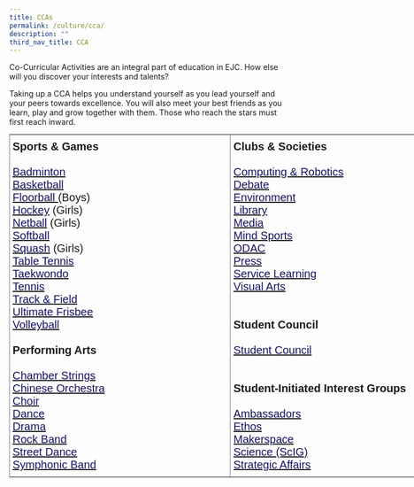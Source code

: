 ```yaml
---
title: CCAs
permalink: /culture/cca/
description: ""
third_nav_title: CCA
---
```

Co-Curricular Activities are an integral part of education in EJC. How else will you discover your interests and talents?

Taking up a CCA helps you understand yourself as you lead yourself and your peers towards excellence. You will also meet&nbsp;your best friends as you learn, play and grow together with them. Those who reach the stars must first reach inward.


<style type="text/css">
.tg  {border-collapse:collapse;border-spacing:0;margin:0px auto;}
.tg td{border-color:black;border-style:solid;border-width:1px;font-family:Arial, sans-serif;font-size:14px;
  overflow:hidden;padding:10px 5px;word-break:normal;}
.tg th{border-color:black;border-style:solid;border-width:1px;font-family:Arial, sans-serif;font-size:14px;
  font-weight:normal;overflow:hidden;padding:10px 5px;word-break:normal;}
.tg .tg-eqm3{border-color:inherit;font-size:20px;text-align:left;vertical-align:top}
</style>
<table class="tg" style="undefined;table-layout: fixed; width: 800px">
<colgroup>
<col style="width: 400px">
<col style="width: 400px">
</colgroup>
<tbody>
  <tr>
    <td class="tg-eqm3"><span style="font-weight:bold">Sports &amp; Games</span><br><br><a href="/culture/cca/badminton/"><span style="color:#151364">Badminton</span></a><br><a href="/culture/cca/basketball/"><span style="color:#151364">Basketball</span></a><br><a href="/culture/cca/floorball/"><span style="text-decoration:none;color:#151364">Floorball </span></a>(Boys)<br><a href="/culture/cca/hockey/"><span style="text-decoration:none;color:#151364">Hockey</span></a> (Girls)<br><a href="/culture/cca/netball/"><span style="text-decoration:none;color:#151364">Netball</span></a> (Girls)<br><a href="/culture/cca/softball/"><span style="color:#151364">Softball</span></a><br><a href="/culture/cca/squash/"><span style="text-decoration:none;color:#151364">Squash</span></a> (Girls)<br><a href="/culture/cca/tabletennis/"><span style="color:#151364">Table Tennis</span></a><br><a href="/culture/cca/taekwondo/"><span style="color:#151364">Taekwondo</span></a><br><a href="/culture/cca/tennis/"><span style="color:#151364">Tennis</span></a><br><a href="/culture/cca/trackandfield/"><span style="text-decoration:none;color:#151364">Track &amp; Field</span></a><br><a href="/culture/cca/frisbee/"><span style="text-decoration:none;color:#151364">Ultimate Frisbee</span></a><br><a href="/culture/cca/volleyball/"><span style="color:#151364">Volleyball</span></a><br><br><span style="font-weight:bold">Performing Arts</span><br><br><a href="/culture/cca/chamberstrings/" target="_blank" rel="noopener noreferrer"><span style="text-decoration:none;color:#151364">Chamber Strings</span></a><br><a href="/culture/cca/co/"><span style="color:#151364">Chinese Orchestra</span></a><br><a href="/culture/cca/choir/"><span style="color:#151364">Choir</span></a><br><a href="/culture/cca/dance/"><span style="color:#151364">Dance</span></a><br><a href="/culture/cca/drama/"><span style="color:#151364">Drama</span></a><br><a href="/culture/cca/rockband/"><span style="text-decoration:none;color:#151364">Rock Band</span></a><br><a href="/culture/cca/streetdance/"><span style="text-decoration:none;color:#151364">Street Dance</span></a><br><a href="/culture/cca/band/"><span style="text-decoration:none;color:#151364">Symphonic Band</span></a></td>
    <td class="tg-eqm3"><span style="font-weight:bold">Clubs &amp; Societies</span><br><br><a href="/culture/Co-Curricular-Activities/computing-and-robotics/"><span style="text-decoration:none;color:#151364">Computing &amp; Robotics</span></a><br><a href="/culture/cca/debate/"><span style="color:#151364">Debate</span></a><br><a href="/culture/cca/environment/"><span style="color:#151364">Environment</span></a><br><a href="/culture/cca/library/"><span style="color:#151364">Library</span></a><br><a href="/culture/cca/media/"><span style="color:#151364">Media</span></a><br><a href="/culture/cca/mindsports/"><span style="color:#151364">Mind Sports</span></a><br><a href="/culture/cca/odac/"><span style="color:#151364">ODAC</span></a><br><a href="/culture/cca/press/"><span style="color:#151364">Press</span></a><br><a href="/culture/cca/servicelearning/"><span style="color:#151364">Service Learning</span></a><br><a href="/culture/cca/visualarts/"><span style="text-decoration:none;color:#151364">Visual Arts</span></a><br><br><br><span style="font-weight:bold">Student Council</span><br><br><a href="/culture/cca/studentcouncil/"><span style="color:#151364">Student Council</span></a><br><br><br><span style="font-weight:bold">Student-Initiated Interest Groups</span><br><br><a href="https://www.instagram.com/ejambass/" target="_blank" rel="noopener noreferrer"><span style="text-decoration:none;color:#151364">Ambassadors</span></a><br><a href="https://www.instagram.com/ejc.ethos/" target="_blank" rel="noopener noreferrer"><span style="text-decoration:none;color:#151364">Ethos</span></a><br><a href="https://www.instagram.com/ejc.makerspace/" target="_blank" rel="noopener noreferrer"><span style="text-decoration:none;color:#151364">Makerspace</span></a><br><a href="https://www.instagram.com/ej.scientist/" target="_blank" rel="noopener noreferrer"><span style="text-decoration:none;color:#151364">Science (ScIG)</span></a><br><a href="https://www.instagram.com/ejc.esas/" target="_blank" rel="noopener noreferrer"><span style="text-decoration:none;color:#151364">Strategic Affairs</span></a></td>
  </tr>
</tbody>
</table>